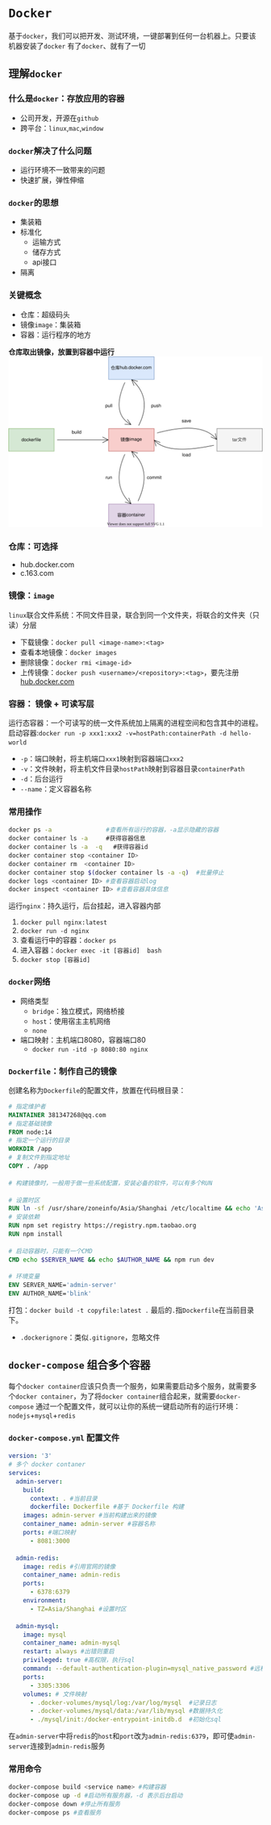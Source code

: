 # `Docker`
基于`docker`，我们可以把开发、测试环境，一键部署到任何一台机器上。只要该机器安装了`docker`
有了`docker`、就有了一切

## 理解`docker`

### 什么是`docker`：存放应用的容器
- 公司开发，开源在`github`
- 跨平台：`linux`,`mac`,`window`

### `docker`解决了什么问题
- 运行环境不一致带来的问题
- 快速扩展，弹性伸缩

### `docker`的思想
- 集装箱
- 标准化
  - 运输方式
  - 储存方式
  - api接口
- 隔离
		
### 关键概念
- 仓库：超级码头
- 镜像`image`：集装箱
- 容器：运行程序的地方

**仓库取出镜像，放置到容器中运行**
![alt 属性文本](../assets/images/docker.svg)

### 仓库：可选择
- hub.docker.com
- c.163.com
	
### 镜像：`image`
`linux`联合文件系统：不同文件目录，联合到同一个文件夹，将联合的文件夹（只读）分层

- 下载镜像：`docker pull <image-name>:<tag>`
- 查看本地镜像：`docker images`
- 删除镜像：`docker rmi <image-id>`
- 上传镜像：`docker push <username>/<repository>:<tag>`，要先注册[hub.docker.com](hub.docker.com)

      
### 容器： 镜像 + 可读写层
运行态容器：一个可读写的统一文件系统加上隔离的进程空间和包含其中的进程。
启动容器:`docker run -p xxx1:xxx2 -v=hostPath:containerPath -d hello-world`
- `-p`：端口映射，将主机端口`xxx1`映射到容器端口`xxx2`
- `-v`：文件映射，将主机文件目录`hostPath`映射到容器目录`containerPath`
- `-d`：后台运行
- `--name`：定义容器名称

### 常用操作
```bash
docker ps -a               #查看所有运行的容器，-a显示隐藏的容器
docker container ls -a     #获得容器信息
docker container ls -a  -q   #获得容器id
docker container stop <container ID>
docker container rm  <container ID>
docker container stop $(docker container ls -a -q)  #批量停止
docker logs <container ID> #查看容器启动log
docker inspect <container ID> #查看容器具体信息
```

运行`nginx`：持久运行，后台挂起，进入容器内部
1. `docker pull nginx:latest`
2. `docker run -d nginx`
3. 查看运行中的容器：`docker ps`
4. 进入容器：`docker exec -it [容器id]  bash`
5. `docker stop [容器id]`


### `docker`网络
- 网络类型
  - `bridge`：独立模式，网络桥接
  - `host`：使用宿主主机网络
  - `none`
- 端口映射：主机端口8080，容器端口80
  - `docker run -itd -p 8080:80 nginx`

### `Dockerfile`：制作自己的镜像
创建名称为`Dockerfile`的配置文件，放置在代码根目录：
```dockerfile
# 指定维护者
MAINTAINER 381347268@qq.com
# 指定基础镜像
FROM node:14
# 指定一个运行的目录
WORKDIR /app
# 复制文件到指定地址
COPY . /app

# 构建镜像时，一般用于做一些系统配置，安装必备的软件，可以有多个RUN

# 设置时区
RUN ln -sf /usr/share/zoneinfo/Asia/Shanghai /etc/localtime && echo 'Asia/Shanghai' >/etc/timezone
# 安装依赖
RUN npm set registry https://registry.npm.taobao.org
RUN npm install

# 启动容器时，只能有一个CMD
CMD echo $SERVER_NAME && echo $AUTHOR_NAME && npm run dev

# 环境变量
ENV SERVER_NAME='admin-server'
ENV AUTHOR_NAME='blink'
```
打包：`docker build -t copyfile:latest .` 最后的`.`指`Dockerfile`在当前目录下。

- `.dockerignore`：类似`.gitignore`，忽略文件

## `docker-compose` 组合多个容器
每个`docker container`应该只负责一个服务，如果需要启动多个服务，就需要多个`docker container`，为了将`docker container`组合起来，就需要`docker-compose`
通过一个配置文件，就可以让你的系统一键启动所有的运行环境：`nodejs`+`mysql`+`redis`

### `docker-compose.yml` 配置文件
```yml
version: '3'
# 多个 docker contaner
services:
  admin-server:
    build:
      context: . #当前目录
      dockerfile: Dockerfile #基于 Dockerfile 构建
    images: admin-server #当前构建出来的镜像
    container_name: admin-server #容器名称
    ports: #端口映射
      - 8081:3000 
  
  admin-redis:
    image: redis #引用官网的镜像
    container_name: admin-redis
    ports:
      - 6378:6379
    environment:
      - TZ=Asia/Shanghai #设置时区

  admin-mysql:
    image: mysql
    container_name: admin-mysql
    restart: always #出错则重启
    privileged: true #高权限，执行sql
    command: --default-authentication-plugin=mysql_native_password #远程访问
    ports: 
      - 3305:3306
    volumes: # 文件映射
      - .docker-volumes/mysql/log:/var/log/mysql  #记录日志
      - .docker-volumes/mysql/data:/var/lib/mysql #数据持久化
      - ./mysql/init:/docker-entrypoint-initdb.d  #初始化sql

```
在`admin-server`中将`redis`的`host`和`port`改为`admin-redis:6379`，即可使`admin-server`连接到`admin-redis`服务

### 常用命令
```bash
docker-compose build <service name> #构建容器
docker-compose up -d #启动所有服务器，-d 表示后台启动
docker-compose down #停止所有服务
docker-compose ps #查看服务
```
